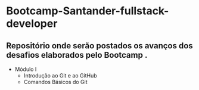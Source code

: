 # Bootcamp-Santander-fullstack-developer

## Repositório onde serão postados os avanços dos desafios elaborados pelo Bootcamp .

- Módulo I
    * Introdução ao Git e ao GitHub
    * Comandos Básicos do Git
